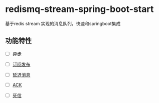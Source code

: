 # redismq-stream-spring-boot-start
基于redis stream 实现的消息队列，快速和springboot集成


## 功能特性

- [ ] [异步](#注解式拦截器)
- [ ] [订阅发布](#连接池管理)
- [ ] [延迟消息](#日志打印)
- [ ] [ACK](#请求重试)
- [ ] [死信](#错误解码器)

